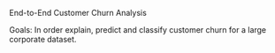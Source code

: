 End-to-End Customer Churn Analysis 

Goals: In order explain, predict and classify customer churn for a large corporate 
dataset. 
